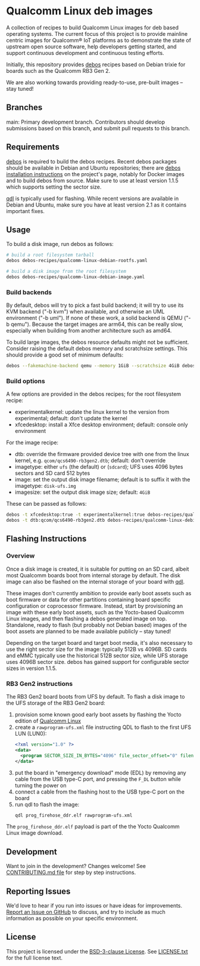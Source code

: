 # Qualcomm Linux deb images

A collection of recipes to build Qualcomm Linux images for deb based operating systems. The current focus of this project is to provide mainline centric images for Qualcomm® IoT platforms as to demonstrate the state of upstream open source software, help developers getting started, and support continuous development and continuous testing efforts.

Initially, this repository provides [debos](https://github.com/go-debos/debos) recipes based on Debian trixie for boards such as the Qualcomm RB3 Gen 2.

We are also working towards providing ready-to-use, pre-built images – stay tuned!

## Branches

main: Primary development branch. Contributors should develop submissions based on this branch, and submit pull requests to this branch.

## Requirements

[debos](https://github.com/go-debos/debos) is required to build the debos recipes. Recent debos packages should be available in Debian and Ubuntu repositories; there are 
[debos installation instructions](https://github.com/go-debos/debos?tab=readme-ov-file#installation-from-source-under-debian) on the project's page, notably for Docker images and to build debos from source. Make sure to use at least version 1.1.5 which supports setting the sector size.

[qdl](https://github.com/linux-msm/qdl) is typically used for flashing. While recent versions are available in Debian and Ubuntu, make sure you have at least version 2.1 as it contains important fixes.

## Usage

To build a disk image, run debos as follows:
```bash
# build a root filesystem tarball
debos debos-recipes/qualcomm-linux-debian-rootfs.yaml

# build a disk image from the root filesystem
debos debos-recipes/qualcomm-linux-debian-image.yaml
```

### Build backends

By default, debos will try to pick a fast build backend; it will try to use its KVM backend ("-b kvm") when available, and otherwise an UML environment ("-b uml"). If none of these work, a solid backend is QEMU ("-b qemu"). Because the target images are arm64, this can be really slow, especially when building from another architecture such as amd64.

To build large images, the debos resource defaults might not be sufficient. Consider raising the default debos memory and scratchsize settings. This should provide a good set of minimum defaults:
```bash
debos --fakemachine-backend qemu --memory 1GiB --scratchsize 4GiB debos-recipes/qualcomm-linux-debian-image.yaml
```

### Build options

A few options are provided in the debos recipes; for the root filesystem recipe:
- experimentalkernel: update the linux kernel to the version from experimental; default: don't update the kernel
- xfcedesktop: install a Xfce desktop environment; default: console only environment

For the image recipe:
- dtb: override the firmware provided device tree with one from the linux kernel, e.g. `qcom/qcs6490-rb3gen2.dtb`; default: don't override
- imagetype: either `ufs` (the default) or (`sdcard`); UFS uses 4096 bytes sectors and SD card 512 bytes
- image: set the output disk image filename; default is to suffix it with the imagetype: `disk-ufs.img`
- imagesize: set the output disk image size; default: `4GiB`

These can be passed as follows:
```bash
debos -t xfcedesktop:true -t experimentalkernel:true debos-recipes/qualcomm-linux-debian-rootfs.yaml
debos -t dtb:qcom/qcs6490-rb3gen2.dtb debos-recipes/qualcomm-linux-debian-image.yaml
```

## Flashing Instructions
### Overview

Once a disk image is created, it is suitable for putting on an SD card, albeit most Qualcomm boards boot from internal storage by default. The disk image can also be flashed on the internal storage of your board with [qdl](https://github.com/linux-msm/qdl).

These images don't currently ambition to provide early boot assets such as boot firmware or data for other partitions containing board specific configuration or coprocessor firmware. Instead, start by provisioning an image with these early boot assets, such as the Yocto-based Qualcomm Linux images, and then flashing a debos generated image on top. Standalone, ready to flash (but probably not Debian based) images of the boot assets are planned to be made available publicly – stay tuned!

Depending on the target board and target boot media, it's also necessary to use the right sector size for the image: typically 512B vs 4096B. SD cards and eMMC typically use the historical 512B sector size, while UFS storage uses 4096B sector size. debos has gained support for configurable sector sizes in version 1.1.5.

### RB3 Gen2 instructions

The RB3 Gen2 board boots from UFS by default. To flash a disk image to the UFS storage of the RB3 Gen2 board:
1. provision some known good early boot assets by flashing the Yocto edition of [Qualcomm Linux](https://www.qualcomm.com/developer/software/qualcomm-linux)
1. create a `rawprogram-ufs.xml` file instructing QDL to flash to the first UFS LUN (LUN0):
    ```xml
    <?xml version="1.0" ?>
    <data>
      <program SECTOR_SIZE_IN_BYTES="4096" file_sector_offset="0" filename="disk-4096.img" label="image" num_partition_sectors="0" partofsingleimage="false" physical_partition_number="0" start_sector="0"/>
    </data>
    ```
1. put the board in "emergency download" mode (EDL) by removing any cable from the USB type-C port, and pressing the `F_DL` button while turning the power on
1. connect a cable from the flashing host to the USB type-C port on the board
1. run qdl to flash the image:
    ```bash
    qdl prog_firehose_ddr.elf rawprogram-ufs.xml
    ```
The `prog_firehose_ddr.elf` payload is part of the the Yocto Qualcomm Linux image download.

## Development

Want to join in the development? Changes welcome! See [CONTRIBUTING.md file](CONTRIBUTING.md) for step by step instructions.

## Reporting Issues

We'd love to hear if you run into issues or have ideas for improvements. [Report an Issue on GitHub](../../issues) to discuss, and try to include as much information as possible on your specific environment.

## License

This project is licensed under the [BSD-3-clause License](https://spdx.org/licenses/BSD-3-Clause.html). See [LICENSE.txt](LICENSE.txt) for the full license text.
